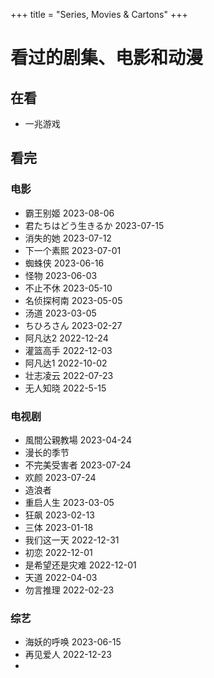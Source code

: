 +++
title = "Series, Movies & Cartons"
+++
# 看过的剧集、电影和动漫
## 在看
- 一兆游戏

## 看完 
### 电影
- 霸王别姬  2023-08-06
- 君たちはどう生きるか  2023-07-15
- 消失的她  2023-07-12
- 下一个素熙  2023-07-01
- 蜘蛛侠  2023-06-16
- 怪物  2023-06-03
- 不止不休 2023-05-10
- 名侦探柯南  2023-05-05
- 汤道  2023-03-05
- ちひろさん  2023-02-27
- 阿凡达2  2022-12-24
- 灌篮高手  2022-12-03
- 阿凡达1  2022-10-02
- 壮志凌云  2022-07-23
- 无人知晓  2022-5-15

### 电视剧
- 風間公親教場  2023-04-24
- 漫长的季节
- 不完美受害者  2023-07-24
- 欢颜  2023-07-24
- 造浪者
- 重启人生 2023-03-05
- 狂飙  2023-02-13
- 三体  2023-01-18
- 我们这一天  2022-12-31
- 初恋  2022-12-01
- 是希望还是灾难  2022-12-01
- 天道  2022-04-03
- 勿言推理 2022-02-23

### 综艺
- 海妖的呼唤  2023-06-15
- 再见爱人  2022-12-23
- 
